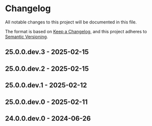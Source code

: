# Changelog

All notable changes to this project will be documented in this file.

The format is based on [Keep a Changelog](https://keepachangelog.com/en/1.0.0/),
and this project adheres to [Semantic Versioning](https://semver.org/spec/v2.0.0.html).

## 25.0.0.dev.3 - 2025-02-15

## 25.0.0.dev.2 - 2025-02-15

## 25.0.0.dev.1 - 2025-02-12

## 25.0.0.dev.0 - 2025-02-11

## 24.0.0.dev.0 - 2024-06-26
